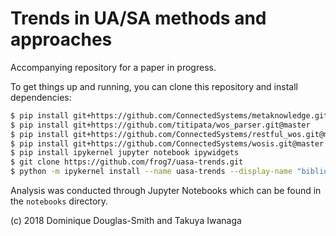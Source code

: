 # Trends in UA/SA methods and approaches

Accompanying repository for a paper in progress.

To get things up and running, you can clone this repository and install dependencies:

```bash
$ pip install git+https://github.com/ConnectedSystems/metaknowledge.git@add-collections
$ pip install git+https://github.com/titipata/wos_parser.git@master
$ pip install git+https://github.com/ConnectedSystems/restful_wos.git@master
$ pip install git+https://github.com/ConnectedSystems/wosis.git@master
$ pip install ipykernel jupyter notebook ipywidgets
$ git clone https://github.com/frog7/uasa-trends.git
$ python -m ipykernel install --name uasa-trends --display-name "biblio"
```

Analysis was conducted through Jupyter Notebooks which can be found in the `notebooks` directory.

(c) 2018 Dominique Douglas-Smith and Takuya Iwanaga